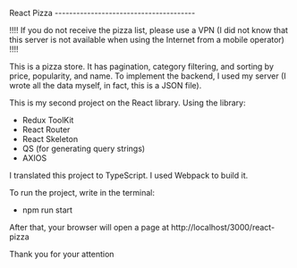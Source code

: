React Pizza ---------------------------------------

!!!! If you do not receive the pizza list, please use a VPN (I did not know that this server is not available when using the Internet from a mobile operator) !!!!

This is a pizza store. It has pagination, category filtering, and sorting by price, popularity, and name.
To implement the backend, I used my server (I wrote all the data myself, in fact, this is a JSON file).

This is my second project on the React library.
Using the library:

- Redux ToolKit
- React Router
- React Skeleton
- QS (for generating query strings)
- AXIOS

I translated this project to TypeScript.
I used Webpack to build it.

To run the project, write in the terminal:

- npm run start

After that, your browser will open a page at http://localhost/3000/react-pizza

Thank you for your attention
